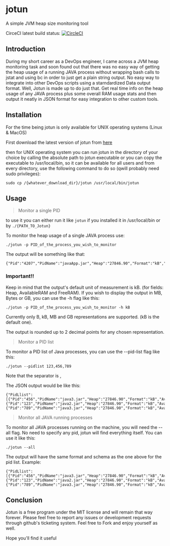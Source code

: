 # jotun
A simple JVM heap size monitoring tool

CirceCI latest build status: [![CircleCI](https://circleci.com/gh/TeoGia/jotun.svg?style=svg&circle-token=5ad98b6e111e7e48d491de0b56d5b3348f1e86b3)](https://circleci.com/gh/TeoGia/jotun)


## Introduction
During my short career as a DevOps engineer, I came across a JVM heap monitoring task and soon found out that there was no easy way of getting the heap usage of a running JAVA process without wrapping bash calls to jstat and using bc in order to just get a plain string output. No easy way to integrate into other DevOps scripts using a starndardized Data output format. Well, Jotun is made up to do just that. Get real time info on the heap usage of any JAVA process plus some overall RAM usage stats and then output it neatly in JSON format for easy integration to other custom tools.

## Installation

For the time being jotun is only available for UNIX operating systems (Linux & MacOS)

First download the latest version of jotun from [here](https://github.com/TeoGia/jotun/releases)

then for UNIX operating system you can run jotun in the directory of your choice by calling the absolute path to jotun executable or you can copy the executable to /usr/local/bin, so it can be available for all users and from every directory, use the following command to do so (qwill probably need sudo privileges):

```
sudo cp /{whatever_download_dir}/jotun /usr/local/bin/jotun
```

## Usage
>Monitor a single PID

to use it you can either run it like `jotun` if you installed it in /usr/local/bin or by `./{PATH_TO_Jotun}`

To monitor the heap usage of a single JAVA process use:

```
./jotun -p PID_of_the_process_you_wish_to_monitor
```

The output will be something like that:

```
{"Pid":"4207","PidName":"javaApp.jar","Heap":"27846.90","Format":"kB","AvailableRAM":"16316300.00","FreeRAM":"12117944.00"}
```

### Important!!
Keep in mind that the output's default unit of measurement is kB. (for fields: Heap, AvailableRAM and FreeRAM).
If you wish to display the output in MB, Bytes or GB, you can use the -h flag like this:

```
./jotun -p PID_of_the_process_you_wish_to_monitor -h kB
```

Currently only B, kB, MB and GB representations are supported. (kB is the default one).

The output is rounded up to 2 decimal points for any chosen representation.


>Monitor a PID list

To monitor a PID list of Java processes, you can use the --pid-list flag like this:

```
./jotun --pidlist 123,456,789
``` 
Note that the separator is ,

The JSON output would be like this:

```
{"PidLlist":[{"Pid":"456","PidName":"java3.jar","Heap":"27846.90","Format":"kB","AvailableRAM":"16316300.00","FreeRAM":"12106400.00"},{"Pid":"123","PidName":"java2.jar","Heap":"27846.90","Format":"kB","AvailableRAM":"16316300.00","FreeRAM":"12106400.00"},{"Pid":"789","PidName":"java3.jar","Heap":"27846.90","Format":"kB","AvailableRAM":"16316300.00","FreeRAM":"12106400.00"}]}
```



>Monitor all JAVA running processes

To monitor all JAVA processes running on the machine, you will need the --all flag. No need to specify any pid, jotun will find everything itself.
You can use it like this:
```
./jotun --all
```

The output will have the same format and schema as the one above for the pid list.
Example:

```
{"PidLlist":[{"Pid":"456","PidName":"java3.jar","Heap":"27846.90","Format":"kB","AvailableRAM":"16316300.00","FreeRAM":"12106400.00"},{"Pid":"123","PidName":"java2.jar","Heap":"27846.90","Format":"kB","AvailableRAM":"16316300.00","FreeRAM":"12106400.00"},{"Pid":"789","PidName":"java3.jar","Heap":"27846.90","Format":"kB","AvailableRAM":"16316300.00","FreeRAM":"12106400.00"}]}
```


## Conclusion

Jotun is a free program under the MIT license and will remain that way forever. Please feel free to report any issues or development requests through github's ticketing system. Feel free to Fork and enjoy yourself as well.

Hope you'll find it useful
